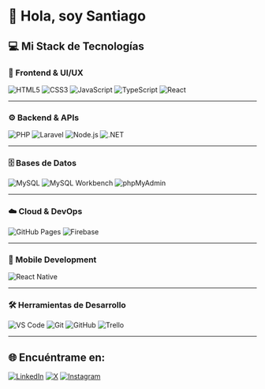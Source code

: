 # 👋 Hola, soy Santiago

## 💻 Mi Stack de Tecnologías

### 🎨 Frontend & UI/UX
![HTML5](https://img.shields.io/badge/HTML5-E34F26?style=flat&logo=html5&logoColor=white)
![CSS3](https://img.shields.io/badge/CSS3-1572B6?style=flat&logo=css3&logoColor=white)
![JavaScript](https://img.shields.io/badge/JavaScript-F7DF1E?style=flat&logo=javascript&logoColor=black)
![TypeScript](https://img.shields.io/badge/TypeScript-3178C6?style=flat&logo=typescript&logoColor=white)
![React](https://img.shields.io/badge/React-20232A?style=flat&logo=react&logoColor=61DAFB)

---

### ⚙️ Backend & APIs
![PHP](https://img.shields.io/badge/PHP-777BB4?style=flat&logo=php&logoColor=white)
![Laravel](https://img.shields.io/badge/Laravel-FF2D20?style=flat&logo=laravel&logoColor=white)
![Node.js](https://img.shields.io/badge/Node.js-43853D?style=flat&logo=node.js&logoColor=white)
![.NET](https://img.shields.io/badge/.NET-512BD4?style=flat&logo=dotnet&logoColor=white)

---

### 🗄️ Bases de Datos
![MySQL](https://img.shields.io/badge/MySQL-005C84?style=flat&logo=mysql&logoColor=white)
![MySQL Workbench](https://img.shields.io/badge/MySQL_Workbench-4479A1?style=flat&logo=mysql&logoColor=white)
![phpMyAdmin](https://img.shields.io/badge/phpMyAdmin-6C78AF?style=flat&logo=phpmyadmin&logoColor=white)

---

### ☁️ Cloud & DevOps
![GitHub Pages](https://img.shields.io/badge/GitHub_Pages-222222?style=flat&logo=githubpages&logoColor=white)
![Firebase](https://img.shields.io/badge/Firebase-FFCA28?style=flat&logo=firebase&logoColor=black)

---

### 📱 Mobile Development
![React Native](https://img.shields.io/badge/React_Native-20232A?style=flat&logo=react&logoColor=61DAFB)

---

### 🛠️ Herramientas de Desarrollo
![VS Code](https://img.shields.io/badge/VS_Code-0078D4?style=flat&logo=visualstudiocode&logoColor=white)
![Git](https://img.shields.io/badge/Git-F05032?style=flat&logo=git&logoColor=white)
![GitHub](https://img.shields.io/badge/GitHub-181717?style=flat&logo=github&logoColor=white)
![Trello](https://img.shields.io/badge/Trello-0052CC?style=flat&logo=trello&logoColor=white)

---

## 🌐 Encuéntrame en:
[![LinkedIn](https://img.shields.io/badge/LinkedIn-0A66C2?style=flat&logo=linkedin&logoColor=white)]([https://www.linkedin.com/](https://www.linkedin.com/in/santiago-ignacio-caso-))
[![X](https://img.shields.io/badge/X-000000?style=flat&logo=x&logoColor=white)](https://x.com/santiag22249100)
[![Instagram](https://img.shields.io/badge/Instagram-E4405F?style=flat&logo=instagram&logoColor=white)](https://www.instagram.com/santiagocaso_)
